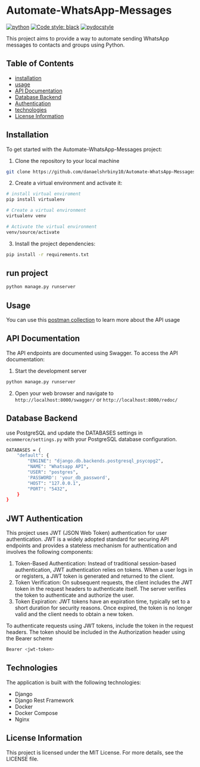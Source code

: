 # Automate-WhatsApp-Messages

[![python](https://img.shields.io/badge/Python-3.11-3776AB.svg?style=flat&logo=python&logoColor=yellow&color=darkblue)](https://www.python.org) [![Code style: black](https://img.shields.io/badge/code%20style-black-000000.svg)](https://github.com/psf/black)   [![pydocstyle](https://img.shields.io/badge/pydocstyle-enabled-brown)](http://www.pydocstyle.org/en/stable/)

This project aims to provide a way to automate sending WhatsApp messages to contacts and groups using Python.

## Table of Contents

- [installation](./README.md/#installation)
- [usage](./README.md/#usage)
- [API Documentation](./README.md/#api-documentation)
- [Database Backend](./README.md/#database-backend)
- [Authentication](./README.md/#jwt-authentication)
- [technologies](./README.md/#technologies)
- [License Information](./README.md/#license-information)
  
## Installation

To get started with the Automate-WhatsApp-Messages project:

1. Clone the repository to your local machine

```bash
git clone https://github.com/danaelshrbiny10/Automate-WhatsApp-Messages.git
```

2. Create a virtual environment and activate it:

```bash
# install virtual enviroment
pip install virtualenv

# Create a virtual environment
virtualenv venv

# Activate the virtual environment
venv/source/activate

```

3. Install the project dependencies:

```bash
pip install -r requirements.txt

```

## run project 
```bash
python manage.py runserver
```



## Usage
You can use this [postman collection](https://www.postman.com/science-saganist-7786711/workspace/whatsapp-api/collection/13841690-010abb84-a671-4e85-9f60-a057728c6915?action=share&creator=13841690) to learn more about the API usage


## API Documentation

The API endpoints are documented using Swagger. To access the API documentation:

1. Start the development server

```bash
python manage.py runserver
```

2. Open your web browser and navigate to `http://localhost:8000/swagger/` or `http://localhost:8000/redoc/`


## Database Backend

use PostgreSQL and update the DATABASES settings in `ecommerce/settings.py` with your PostgreSQL database configuration.

```bash
DATABASES = {
    "default": {
        "ENGINE": "django.db.backends.postgresql_psycopg2",
        "NAME": "Whatsapp API",
        "USER": "postgres",
        'PASSWORD': 'your_db_password',
        "HOST": "127.0.0.1",
        "PORT": "5432",
    }
}

```

## JWT Authentication

This project uses JWT (JSON Web Token) authentication for user authentication. JWT is a widely adopted standard for securing API endpoints and provides a stateless mechanism for authentication and involves the following components:

1. Token-Based Authentication: Instead of traditional session-based authentication, JWT authentication relies on tokens. When a user logs in or registers, a JWT token is generated and returned to the client.
2. Token Verification: On subsequent requests, the client includes the JWT token in the request headers to authenticate itself. The server verifies the token to authenticate and authorize the user.
3. Token Expiration: JWT tokens have an expiration time, typically set to a short duration for security reasons. Once expired, the token is no longer valid and the client needs to obtain a new token.

To authenticate requests using JWT tokens, include the token in the request headers. The token should be included in the Authorization header using the Bearer scheme

```bash
Bearer <jwt-token>
```

## Technologies

The application is built with the following technologies:

- Django
- Django Rest Framework
- Docker
- Docker Compose
- Nginx

## License Information

This project is licensed under the MIT License. For more details, see the LICENSE file.
